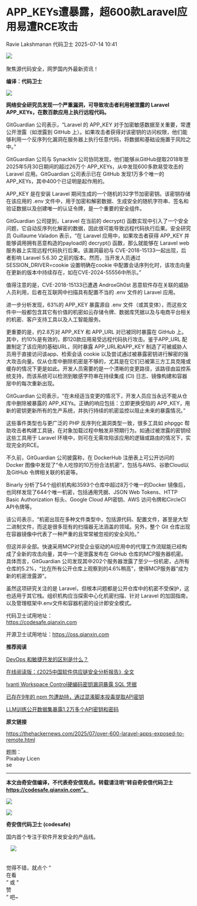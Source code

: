 #  APP_KEYs遭暴露，超600款Laravel应用易遭RCE攻击  
Ravie Lakshmanan  代码卫士   2025-07-14 10:41  
  
![](https://mmbiz.qpic.cn/mmbiz_gif/Az5ZsrEic9ot90z9etZLlU7OTaPOdibteeibJMMmbwc29aJlDOmUicibIRoLdcuEQjtHQ2qjVtZBt0M5eVbYoQzlHiaw/640?wx_fmt=gif "")  
    
聚焦源代码安全，网罗国内外最新资讯！  
  
**编译：代码卫士**  
  
![](https://mmbiz.qpic.cn/mmbiz_gif/oBANLWYScMRbVcfGOx8mR4bewm9ZU6yNRPPvC15rCmYgZiaz6f5hBIpxjgpG2Tjrbiazv8CWxXKmhJs79rdicL2KQ/640?wx_fmt=gif&from=appmsg "")  
  
**网络安全研究员发现一个严重漏洞，可导致攻击者利用被泄露的 Laravel APP_KEYs，在数百款应用上执行远程代码。**  
  
  
GitGuardian 公司表示，“Laravel 的 APP_KEY 对于加密敏感数据至关重要，常遭公开泄露（如泄露到 GitHub 上）。如果攻击者获得对该密钥的访问权限，他们能够利用一个反序列化漏洞在服务器上执行任意代码，将数据和基础设施置于风险之中。”  
  
GitGuardian 公司与 Synacktiv 公司协同发现，他们能够从GitHub提取2018年至2025年5月30日期间的超过26万个 APP_KEYs，从中发现600多款易受攻击的 Laravel 应用。GitGuardian 公司表示已在 GitHub 发现1万多个唯一的 APP_KEYs，其中400个已证明是起作用的。  
  
APP_KEY 是在安装 Laravel 期间生成的一个随机的32字节加密密钥。该密钥存储在该应用的 .env 文件中，用于加密和解密数据、生成安全的随机字符串、签名和验证数据以及创建唯一的认证令牌，是一个重要的安全组件。  
  
GitGuardian 公司提到，Laravel 在当前的 decrypt() 函数实现中引入了一个安全问题，它自动反序列化解密的数据，因此很可能导致远程代码执行后果。安全研究员 Guillaume Valadon 表示，“在 Laravel 应用中，如果攻击者获得 APP_KEY 并能够调用拥有恶意构造的payload的 decrypt() 函数，那么就能够在 Laravel web 服务器上实现远程代码执行后果。该漏洞最初与 CVE-2018-15133一起出现，后者影响 Laravel 5.6.30 之前的版本。然而，当开发人员通过 SESSION_DRIVER=cookie 设置明确在cookie 中配置会话序列化时，该攻击向量在更新的版本中持续存在，如在CVE-2024-55556中所示。”  
  
值得注意的是，CVE-2018-15133已遭遇 AndroxGh0st 恶意软件存在关联的威胁人员利用，后者在互联网中扫描具有配置不当的 .env 文件的 Laravel 应用。  
  
进一步分析发现，63%的 APP_KEY 暴露源自 .env 文件（或其变体），而这些文件中一般都包含其它有价值的机密如云存储令牌、数据库凭据以及与电商平台相关的机密、客户支持工具以及人工智能服务。  
  
更重要的是，约2.8万对 APP_KEY 和 APP_URL 对已被同时暴露在 GitHub 上。其中，约10%是有效的，即120款应用易受远程代码执行攻击。鉴于APP_URL 配置制定了该应用的基础URL，同时暴露 APP_URL和APP_KEY 制造了可被威胁人员用于直接访问该app、检索会话 cookie 以及尝试通过被暴露密钥进行解密的强大攻击向量。仅从仓库中删除机密是不够的，尤其是在它们已被第三方工具克隆或缓存的情况下更是如此。开发人员需要的是一个清晰的变更路径，该路径由监控系统支持，而该系统可以检测到敏感字符串在持续集成 (CI) 日志、镜像构建和容器层中的每次重新出现。  
  
GitGuardian 公司表示，“在未经适当变更的情况下，开发人员应当永远不能从仓库中删除被暴露的 APP_KEYs。正确的响应包括：立即更换受陷的 APP_KEY，用新的密钥更新所有的生产系统，并执行持续的机密监控以阻止未来的暴露情况。”  
  
这些事件类型也与更广泛的 PHP 反序列化漏洞类型一致，很多工具如 phpggc 帮助攻击者构建工具链，在对象加载过程中触发非预期行为。如通过被泄露的密钥经这些工具用于 Laravel 环境中，则可在无需攻陷该应用的逻辑或路由的情况下，实现完全的RCE。  
  
不久前，GitGuardian 公司披露称，在 DockerHub 注册表上可公开访问的 Docker 图像中发现了“令人吃惊的10万份合法机密”，包括与AWS、谷歌Cloud以及GitHub 令牌相关联的机密等。  
  
Binarly 分析了54个组织机构和3593个仓库中超过8万个唯一的Docker 镜像后，也同样发现了644个唯一机密，包括通用凭据、JSON Web Tokens、HTTP Basic Authorization 标头、Google Cloud API密钥、AWS 访问令牌和CircleCI API令牌等。  
  
该公司表示，“机密出现在多种文件类型中，包括源代码、配置文件，甚至是大型二进制文件，而这是很多现有的扫描器无法涵盖的领域。另外，整个 Git 仓库出现在容器镜像中代表了一种严重的且常常被忽视的安全风险。”  
  
但这并非全部。快速采用MCP对受企业驱动的AI应用中的代理工作流赋能已经构成了全新的攻击向量，其中一个是泄露发布在 GitHub 仓库的MCP服务器机密。具体而言，GitGuardian 公司发现其中202个服务器泄露了至少一份机密，占所有仓库的5.2%，“比在所有公开仓库上观察到的4.6%稍高”，使得MCP服务器“成为新的机密泄露源”。  
  
虽然这项研究关注的是 Laravel，但根本问题都是公开仓库中的机密不受保护，这也适用于其它栈。组织机构应当探索中心化机密扫描、针对 Laravel 的加固指南，以及管理框架中.env文件和容器机密的设计即安全模式。  
  
  
  
代码卫士试用地址：  
https://codesafe.qianxin.com  
  
开源卫士试用地址：https://oss.qianxin.com  
  
  
  
  
  
  
  
  
  
  
  
  
  
**推荐阅读**  
  
[DevOps 和敏捷开发的区别是什么？](https://mp.weixin.qq.com/s?__biz=MzI2NTg4OTc5Nw==&mid=2247507097&idx=3&sn=e4135ca7fce429fdac85c9a5a505d70f&scene=21#wechat_redirect)  
  
  
[在线阅读版：《2025中国软件供应链安全分析报告》全文](https://mp.weixin.qq.com/s?__biz=MzI2NTg4OTc5Nw==&mid=2247523516&idx=1&sn=0b6fc53ba92e7b5135395b67fff6a822&scene=21#wechat_redirect)  
  
  
[Ivanti Workspace Control硬编码密钥漏洞暴露 SQL 凭据](https://mp.weixin.qq.com/s?__biz=MzI2NTg4OTc5Nw==&mid=2247523260&idx=2&sn=ea145b27a636bc95e9cf0045e0f89d03&scene=21#wechat_redirect)  
  
  
[已存在9年的 npm 包遭劫持，通过混淆脚本投毒提取API密钥](https://mp.weixin.qq.com/s?__biz=MzI2NTg4OTc5Nw==&mid=2247522612&idx=1&sn=1083440528cb0effbb60af2d98c5dc48&scene=21#wechat_redirect)  
  
  
[LLM训练公开数据集暴露1.2万多个API密钥和密码](https://mp.weixin.qq.com/s?__biz=MzI2NTg4OTc5Nw==&mid=2247522389&idx=2&sn=8e536c7ca6d3203d26b9a232e727572a&scene=21#wechat_redirect)  
  
  
  
  
  
**原文链接**  
  
https://thehackernews.com/2025/07/over-600-laravel-apps-exposed-to-remote.html  
  
  
题图：  
Pixabay Licen  
se  
  
****  
**本文由奇安信编译，不代表奇安信观点。转载请注明“转自奇安信代码卫士 https://codesafe.qianxin.com”。**  
  
  
  
  
![](https://mmbiz.qpic.cn/mmbiz_jpg/oBANLWYScMSf7nNLWrJL6dkJp7RB8Kl4zxU9ibnQjuvo4VoZ5ic9Q91K3WshWzqEybcroVEOQpgYfx1uYgwJhlFQ/640?wx_fmt=jpeg "")  
  
![](https://mmbiz.qpic.cn/mmbiz_jpg/oBANLWYScMSN5sfviaCuvYQccJZlrr64sRlvcbdWjDic9mPQ8mBBFDCKP6VibiaNE1kDVuoIOiaIVRoTjSsSftGC8gw/640?wx_fmt=jpeg "")  
  
**奇安信代码卫士 (codesafe)**  
  
国内首个专注于软件开发安全的产品线。  
  
   ![](https://mmbiz.qpic.cn/mmbiz_gif/oBANLWYScMQ5iciaeKS21icDIWSVd0M9zEhicFK0rbCJOrgpc09iaH6nvqvsIdckDfxH2K4tu9CvPJgSf7XhGHJwVyQ/640?wx_fmt=gif "")  
  
   
觉得不错，就点个 “  
在看  
” 或 "  
赞  
” 吧~  
  
